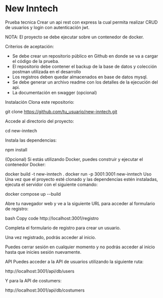 # New Inntech

Prueba tecnica
Crear un api rest con express la cual permita realizar CRUD de usuarios y login con autenticación jwt.

NOTA: El proyecto se debe ejecutar sobre un contenedor de docker.

Criterios de aceptación:

- Se debe crear un repositorio público en Github en donde se va a cargar el código de la prueba.
- El repositorio debe contener el backup de la base de datos y colección postman utilizada en el desarrollo
- Los registros deben quedar almacenados en base de datos mysql.
- Se debe generar un archivo readme con los detalles de la ejecución del api.
- La documentación en swagger (opcional)

Instalación
Clona este repositorio:


git clone https://github.com/tu_usuario/new-inntech.git

Accede al directorio del proyecto:

cd new-inntech

Instala las dependencias:

npm install

(Opcional) Si estás utilizando Docker, puedes construir y ejecutar el contenedor Docker:

docker build -t new-inntech .
docker run -p 3001:3001 new-inntech
Uso
Una vez que el proyecto esté clonado y las dependencias estén instaladas, ejecuta el servidor con el siguiente comando:

docker compose up --build

Abre tu navegador web y ve a la siguiente URL para acceder al formulario de registro:

bash
Copy code
http://localhost:3001/registro

Completa el formulario de registro para crear un usuario.

Una vez registrado, podrás acceder al inicio.

Puedes cerrar sesión en cualquier momento y no podrás acceder al inicio hasta que inicies sesión nuevamente.

API
Puedes acceder a la API de usuarios utilizando la siguiente ruta:

http://localhost:3001/api/db/users

Y para la API de costumers:

http://localhost:3001/api/db/costumers
